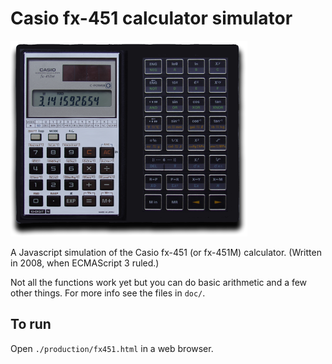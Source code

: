 # Casio fx-451 calculator simulator

![Screenshot](./fx451-screenshot.png?raw=true)

A Javascript simulation of the Casio fx-451 (or fx-451M) calculator. (Written in 2008, when ECMAScript 3 ruled.)

Not all the functions work yet but you can do basic arithmetic and a few other things. For more info see the files in `doc/`.

## To run

Open `./production/fx451.html` in a web browser.


